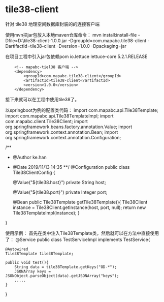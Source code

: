 # tile38-client
针对 tile38 地理空间数据库封装的的连接客户端

使用mvn把jar包放入本地maven仓库命令：
mvn install:install-file -Dfile=D:\tile38-client-1.0.0.jar -DgroupId=com.mapabc.tile38-client -DartifactId=tile38-client -Dversion=1.0.0 -Dpackaging=jar

在项目工程中引入jar包依赖pom
        <!-- tiel38 链接依赖（生菜客户端） -->
        <dependency>
            <groupId>io.lettuce</groupId>
            <artifactId>lettuce-core</artifactId>
            <version>5.2.1.RELEASE</version>
        </dependency>

        <!-- mapabc-tiel38 客户端 -->
        <dependency>
            <groupId>com.mapabc.tile38-client</groupId>
            <artifactId>tile38-client</artifactId>
            <version>1.0.0</version>
        </dependency>
接下来就可以在工程中使用tile38了。

以springboot为例的配置类代码：
import com.mapabc.api.Tile38Template;
import com.mapabc.api.Tile38TemplateImpl;
import com.mapabc.client.Tile38Client;
import org.springframework.beans.factory.annotation.Value;
import org.springframework.context.annotation.Bean;
import org.springframework.context.annotation.Configuration;

/**
 * @Author ke.han
 * @Date 2019/11/13 14:35
 **/
@Configuration
public class Tile38ClientConfig {

    @Value("${tile38.host}")
    private String host;

    @Value("${tile38.port}")
    private Integer port;

    @Bean
    public Tile38Template getTile38Template(){
        Tile38Client instance = Tile38Client.getInstance(host, port, null);
        return new Tile38TemplateImpl(instance);
    }

}

使用示例：
首先在类中注入Tile38Template类，然后就可以在方法中直接使用了：
@Service
public class TestServiceImpl implements TestService{

    @Autowired
    Tile38Template tile38Template;

    public void test(){
        String data = tile38Template.getKeys("OD-*");
        JSONArray keys = JSONObject.parseObject(data).getJSONArray("keys");
        .....
    }

}
    
    
